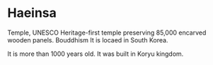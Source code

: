 # Haeinsa
Temple, UNESCO Heritage-first temple preserving 85,000 encarved wooden panels.
Bouddhism
It is locaed in South Korea. 


It is more than 1000 years old.
It was built in Koryu kingdom. 
